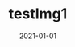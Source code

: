 ---
slug: "/images/testimg1"
date: "2021-01-01"
title: "testImg1"
type: "Image post"
img: ../images/test4.png
---